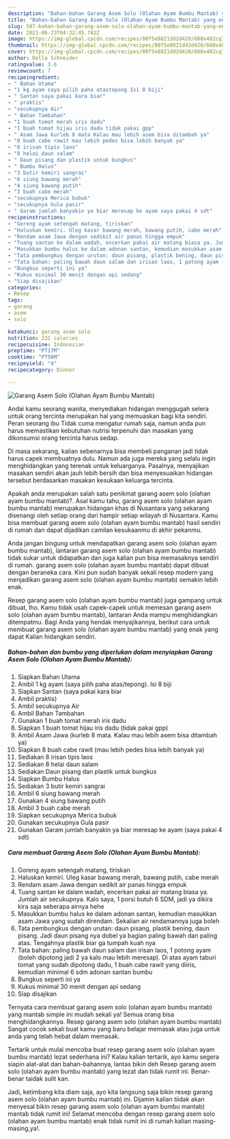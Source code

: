 ```yaml
---
description: "Bahan-bahan Garang Asem Solo (Olahan Ayam Bumbu Mantab) yang enak Untuk Jualan"
title: "Bahan-bahan Garang Asem Solo (Olahan Ayam Bumbu Mantab) yang enak Untuk Jualan"
slug: 587-bahan-bahan-garang-asem-solo-olahan-ayam-bumbu-mantab-yang-enak-untuk-jualan
date: 2021-06-23T04:32:45.742Z
image: https://img-global.cpcdn.com/recipes/00f5e8821dd2d420/680x482cq70/garang-asem-solo-olahan-ayam-bumbu-mantab-foto-resep-utama.jpg
thumbnail: https://img-global.cpcdn.com/recipes/00f5e8821dd2d420/680x482cq70/garang-asem-solo-olahan-ayam-bumbu-mantab-foto-resep-utama.jpg
cover: https://img-global.cpcdn.com/recipes/00f5e8821dd2d420/680x482cq70/garang-asem-solo-olahan-ayam-bumbu-mantab-foto-resep-utama.jpg
author: Della Schneider
ratingvalue: 3.6
reviewcount: 7
recipeingredient:
- " Bahan Utama"
- "1 kg ayam saya pilih paha atastepong Isi 8 biji"
- " Santan saya pakai kara biar"
- " praktis"
- "secukupnya Air"
- " Bahan Tambahan"
- "1 buah tomat merah iris dadu"
- "1 buah tomat hijau iris dadu tidak pakai gpp"
- " Asam Jawa kurleb 8 mata Kalau mau lebih asem bisa ditambah ya"
- "8 buah cabe rawit mau lebih pedes bisa lebih banyak ya"
- "8 irisan tipis laos"
- "8 helai daun salam"
- " Daun pisang dan plastik untuk bungkus"
- " Bumbu Halus"
- "3 butir kemiri sangrai"
- "6 siung bawang merah"
- "4 siung bawang putih"
- "3 buah cabe merah"
- "secukupnya Merica bubuk"
- "secukupnya Gula pasir"
- " Garam jumlah banyakin ya biar meresap ke ayam saya pakai 4 sdt"
recipeinstructions:
- "Goreng ayam setengah matang, tiriskan"
- "Haluskan kemiri. Uleg kasar bawang merah, bawang putih, cabe merah"
- "Rendam asam Jawa dengan sedikit air panas hingga empuk"
- "Tuang santan ke dalam wadah, encerkan pakai air matang biasa ya. Jumlah air secukupnya. Kalo saya, 1 porsi butuh 6 SDM, jadi ya dikira kira saja seberapa airnya hehe"
- "Masukkan bumbu halus ke dalam adonan santan, kemudian masukkan asam Jawa yang sudah direndam. Sekalian air rendamannya juga boleh"
- "Tata pembungkus dengan urutan: daun pisang, plastik bening, daun pisang. Jadi daun pisang nya dobel ya bagian paling bawah dan paling atas. Tengahnya plastik biar ga tumpah kuah nya"
- "Tata bahan: paling bawah daun salam dan irisan laos, 1 potong ayam (boleh dipotong jadi 2 ya kalo mau lebih meresap). Di atas ayam taburi tomat yang sudah dipotong dadu, 1 buah cabe rawit yang diiris, kemudian minimal 6 sdm adonan santan bumbu"
- "Bungkus seperti ini ya"
- "Kukus minimal 30 menit dengan api sedang"
- "Siap disajikan"
categories:
- Resep
tags:
- garang
- asem
- solo

katakunci: garang asem solo 
nutrition: 231 calories
recipecuisine: Indonesian
preptime: "PT17M"
cooktime: "PT56M"
recipeyield: "4"
recipecategory: Dinner

---
```



![Garang Asem Solo (Olahan Ayam Bumbu Mantab)](https://img-global.cpcdn.com/recipes/00f5e8821dd2d420/680x482cq70/garang-asem-solo-olahan-ayam-bumbu-mantab-foto-resep-utama.jpg)

Andai kamu seorang wanita, menyediakan hidangan menggugah selera untuk orang tercinta merupakan hal yang memuaskan bagi kita sendiri. Peran seorang ibu Tidak cuma mengatur rumah saja, namun anda pun harus memastikan kebutuhan nutrisi terpenuhi dan masakan yang dikonsumsi orang tercinta harus sedap.

Di masa  sekarang, kalian sebenarnya bisa membeli panganan jadi tidak harus capek membuatnya dulu. Namun ada juga mereka yang selalu ingin menghidangkan yang terenak untuk keluarganya. Pasalnya, menyajikan masakan sendiri akan jauh lebih bersih dan bisa menyesuaikan hidangan tersebut berdasarkan masakan kesukaan keluarga tercinta. 



Apakah anda merupakan salah satu penikmat garang asem solo (olahan ayam bumbu mantab)?. Asal kamu tahu, garang asem solo (olahan ayam bumbu mantab) merupakan hidangan khas di Nusantara yang sekarang disenangi oleh setiap orang dari hampir setiap wilayah di Nusantara. Kamu bisa membuat garang asem solo (olahan ayam bumbu mantab) hasil sendiri di rumah dan dapat dijadikan camilan kesukaanmu di akhir pekanmu.

Anda jangan bingung untuk mendapatkan garang asem solo (olahan ayam bumbu mantab), lantaran garang asem solo (olahan ayam bumbu mantab) tidak sukar untuk didapatkan dan juga kalian pun bisa memasaknya sendiri di rumah. garang asem solo (olahan ayam bumbu mantab) dapat dibuat dengan beraneka cara. Kini pun sudah banyak sekali resep modern yang menjadikan garang asem solo (olahan ayam bumbu mantab) semakin lebih enak.

Resep garang asem solo (olahan ayam bumbu mantab) juga gampang untuk dibuat, lho. Kamu tidak usah capek-capek untuk memesan garang asem solo (olahan ayam bumbu mantab), lantaran Anda mampu menghidangkan ditempatmu. Bagi Anda yang hendak menyajikannya, berikut cara untuk membuat garang asem solo (olahan ayam bumbu mantab) yang enak yang dapat Kalian hidangkan sendiri.

<!--inarticleads1-->

##### Bahan-bahan dan bumbu yang diperlukan dalam menyiapkan Garang Asem Solo (Olahan Ayam Bumbu Mantab):

1. Siapkan  Bahan Utama
1. Ambil 1 kg ayam (saya pilih paha atas/tepong). Isi 8 biji
1. Siapkan  Santan (saya pakai kara biar
1. Ambil  praktis)
1. Ambil secukupnya Air
1. Ambil  Bahan Tambahan
1. Gunakan 1 buah tomat merah iris dadu
1. Siapkan 1 buah tomat hijau iris dadu (tidak pakai gpp)
1. Ambil  Asam Jawa (kurleb 8 mata. Kalau mau lebih asem bisa ditambah ya)
1. Siapkan 8 buah cabe rawit (mau lebih pedes bisa lebih banyak ya)
1. Sediakan 8 irisan tipis laos
1. Sediakan 8 helai daun salam
1. Sediakan  Daun pisang dan plastik untuk bungkus
1. Siapkan  Bumbu Halus
1. Sediakan 3 butir kemiri sangrai
1. Ambil 6 siung bawang merah
1. Gunakan 4 siung bawang putih
1. Ambil 3 buah cabe merah
1. Siapkan secukupnya Merica bubuk
1. Gunakan secukupnya Gula pasir
1. Gunakan  Garam jumlah banyakin ya biar meresap ke ayam (saya pakai 4 sdt)




<!--inarticleads2-->

##### Cara membuat Garang Asem Solo (Olahan Ayam Bumbu Mantab):

1. Goreng ayam setengah matang, tiriskan
1. Haluskan kemiri. Uleg kasar bawang merah, bawang putih, cabe merah
1. Rendam asam Jawa dengan sedikit air panas hingga empuk
1. Tuang santan ke dalam wadah, encerkan pakai air matang biasa ya. Jumlah air secukupnya. Kalo saya, 1 porsi butuh 6 SDM, jadi ya dikira kira saja seberapa airnya hehe
1. Masukkan bumbu halus ke dalam adonan santan, kemudian masukkan asam Jawa yang sudah direndam. Sekalian air rendamannya juga boleh
1. Tata pembungkus dengan urutan: daun pisang, plastik bening, daun pisang. Jadi daun pisang nya dobel ya bagian paling bawah dan paling atas. Tengahnya plastik biar ga tumpah kuah nya
1. Tata bahan: paling bawah daun salam dan irisan laos, 1 potong ayam (boleh dipotong jadi 2 ya kalo mau lebih meresap). Di atas ayam taburi tomat yang sudah dipotong dadu, 1 buah cabe rawit yang diiris, kemudian minimal 6 sdm adonan santan bumbu
1. Bungkus seperti ini ya
1. Kukus minimal 30 menit dengan api sedang
1. Siap disajikan




Ternyata cara membuat garang asem solo (olahan ayam bumbu mantab) yang mantab simple ini mudah sekali ya! Semua orang bisa menghidangkannya. Resep garang asem solo (olahan ayam bumbu mantab) Sangat cocok sekali buat kamu yang baru belajar memasak atau juga untuk anda yang telah hebat dalam memasak.

Tertarik untuk mulai mencoba buat resep garang asem solo (olahan ayam bumbu mantab) lezat sederhana ini? Kalau kalian tertarik, ayo kamu segera siapin alat-alat dan bahan-bahannya, lantas bikin deh Resep garang asem solo (olahan ayam bumbu mantab) yang lezat dan tidak rumit ini. Benar-benar taidak sulit kan. 

Jadi, ketimbang kita diam saja, ayo kita langsung saja bikin resep garang asem solo (olahan ayam bumbu mantab) ini. Dijamin kalian tiidak akan menyesal bikin resep garang asem solo (olahan ayam bumbu mantab) mantab tidak rumit ini! Selamat mencoba dengan resep garang asem solo (olahan ayam bumbu mantab) enak tidak rumit ini di rumah kalian masing-masing,ya!.

